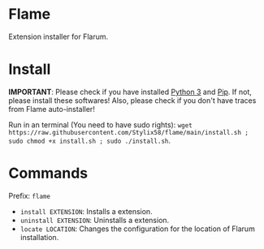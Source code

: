 # Flame
Extension installer for Flarum.

# Install
**IMPORTANT**: Please check if you have installed [Python 3](https://www.python.org/downloads/) and [Pip](https://pip.pypa.io/en/stable/installing/#installing-with-get-pip-py). If not, please install these softwares!
Also, please check if you don't have traces from Flame auto-installer!

Run in an terminal (You need to have sudo rights): `wget https://raw.githubusercontent.com/Stylix58/flame/main/install.sh ; sudo chmod +x install.sh ; sudo ./install.sh`.

# Commands
Prefix: `flame`

- `install EXTENSION`: Installs a extension.
- `uninstall EXTENSION`: Uninstalls a extension.
- `locate LOCATION`: Changes the configuration for the location of Flarum installation.
